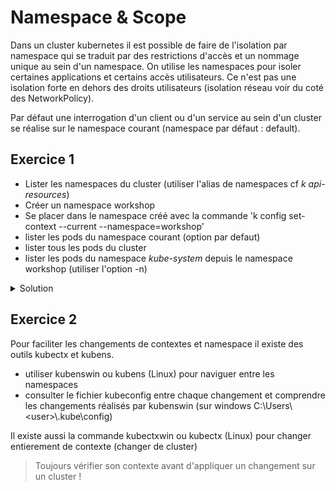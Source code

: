 # Namespace & Scope

Dans un cluster kubernetes il est possible de faire de l'isolation par namespace qui se traduit par des restrictions d'accès et un nommage unique au sein d'un namespace.
On utilise les namespaces pour isoler certaines applications et certains accès utilisateurs. Ce n'est pas une isolation forte en dehors des droits utilisateurs (isolation réseau voir du coté des NetworkPolicy).

Par défaut une interrogation d'un client ou d'un service au sein d'un cluster se réalise sur le namespace courant (namespace par défaut : default).

## Exercice 1

- Lister les namespaces du cluster (utiliser l'alias de namespaces cf _k api-resources_)
- Créer un namespace workshop
- Se placer dans le namespace créé avec la commande 'k config set-context --current --namespace=workshop'
- lister les pods du namespace courant (option par defaut)
- lister tous les pods du cluster
- lister les pods du namespace _kube-system_ depuis le namespace workshop (utiliser l'option -n)

<details>
<summary>Solution</summary>

```shell
k get ns
k create ns workshop
k config set-context --current --namespace=workshop
k get po
k get po -A
k get po -n kube-system
```

Certaines ressources ont un scope cluster d'autres ressources ont un scope namespace, utiliser _k api-resources_ pour connaître le scope.

</details>

## Exercice 2

Pour faciliter les changements de contextes et namespace il existe des outils kubectx et kubens.

- utiliser kubenswin ou kubens (Linux) pour naviguer entre les namespaces
- consulter le fichier kubeconfig entre chaque changement et comprendre les changements réalisés par kubenswin (sur windows C:\Users\\<user\>\\.kube\config)

Il existe aussi la commande kubectxwin ou kubectx (Linux) pour changer entierement de contexte (changer de cluster)

> Toujours vérifier son contexte avant d'appliquer un changement sur un cluster !
